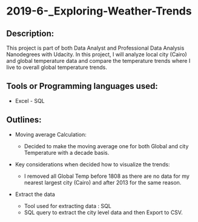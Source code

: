 # 2019-6-_Exploring-Weather-Trends

## Description:
This project is part of both Data Analyst and Professional Data Analysis Nanodegrees with Udacity. 
In this project, I will analyze local city (Cairo) and global temperature data and compare the temperature trends where I live to overall global temperature trends.

## Tools or Programming languages used:
- Excel - SQL

## Outlines:

- Moving average Calculation:
  - Decided to make the moving average one for both Global and city
Temperature with a decade basis.

- Key considerations when decided how to visualize the trends:
  - I removed all Global Temp before 1808 as there are no data for my
nearest largest city (Cairo) and after 2013 for the same reason.

- Extract the data
  - Tool used for extracting data : SQL
  - SQL query to extract the city level data and then Export to CSV.
